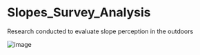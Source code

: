 # Slopes_Survey_Analysis
Research conducted to evaluate slope perception in the outdoors


![image](https://user-images.githubusercontent.com/65461919/235232735-18450bf3-34a7-437e-904e-55489e531fc1.png)
